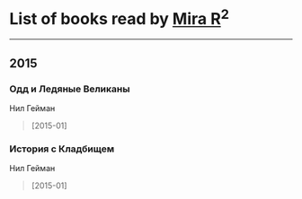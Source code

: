 # List of books read by [Mira R](https://plus.google.com/103293621948650602575)<sup>2</sup>
---

## 2015

### Одд и Ледяные Великаны
Нил Гейман
> [2015-01] 


### История с Кладбищем
Нил Гейман
> [2015-01] 



